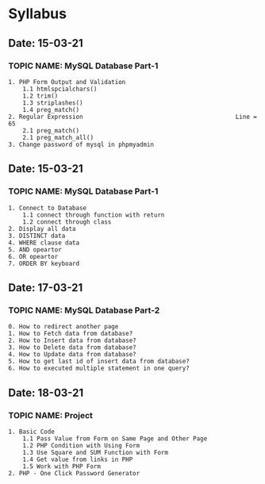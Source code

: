 # Syllabus

## Date: 15-03-21
### TOPIC NAME: MySQL Database Part-1 ###

	1. PHP Form Output and Validation                           
    	1.1 htmlspcialchars()
    	1.2 trim()
    	1.3 striplashes()
    	1.4 preg_match()
    2. Regular Expression											Line = 65
    	2.1 preg_match()
    	2.1 preg_match_all()
	3. Change password of mysql in phpmyadmin

## Date: 15-03-21
### TOPIC NAME: MySQL Database Part-1 ###

	1. Connect to Database
		1.1 connect through function with return
		1.2 connect through class
	2. Display all data
	3. DISTINCT data
	4. WHERE clause data
	5. AND opeartor
	6. OR opeartor
	7. ORDER BY keyboard

## Date: 17-03-21
### TOPIC NAME: MySQL Database Part-2 ###

	0. How to redirect another page
	1. How to Fetch data from database?
	2. How to Insert data from database?
	3. How to Delete data from database?
	4. How to Update data from database?
	5. How to get last id of insert data from database?
	6. How to executed multiple statement in one query?

## Date: 18-03-21
### TOPIC NAME: Project ###

	1. Basic Code
		1.1 Pass Value from Form on Same Page and Other Page
		1.2 PHP Condition with Using Form
		1.3 Use Square and SUM Function with Form
		1.4 Get value from links in PHP
		1.5 Work with PHP Form
	2. PHP - One Click Password Generator 